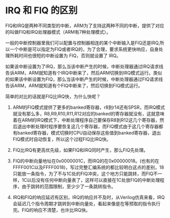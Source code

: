 # IRQ 和 FIQ 的区别

FIQ和IRQ是两种不同类型的中断，ARM为了支持这两种不同的中断，提供了对应的叫做FIQ和IRQ处理器模式（ARM有7种处理模式）。

一般的中断控制器里我们可以配置与控制器相连的某个中断输入是FIQ还是IRQ,所以一个中断是可以指定为FIQ或者IRQ的，为了合理，要求系统更快响应，自身处理所耗时间也很短的中断设置为 FIQ，否则就设置了 IRQ。

如果该中断设置为了IRQ，那么当该中断产生的时候，中断处理器通过IRQ请求线告诉ARM，ARM就知道有个IRQ中断来了，然后ARM切换到IRQ模式运行。类似的如果该中断设置为FIQ，那么当该中断产生的时候，中断处理器通过FIQ请求线告诉ARM，ARM就知道有个FIQ中断来了，然后切换到FIQ模式运行。

简单的对比的话就是FIQ比IRQ快，为什么快呢？

1. ARM的FIQ模式提供了更多的banked寄存器，r8到r14还有SPSR，而IRQ模式就没有那么多，R8,R9,R10,R11,R12对应的banked的寄存器就没有，这就意味着在ARM的IRQ模式下，中断处理程序自己要保存R8到R12这几个寄存器，然后退出中断处理时程序要恢复这几个寄存器，而FIQ模式由于这几个寄存器都有banked寄存器，模式切换时CPU自动保存这些值到banked寄存器，退出FIQ模式时自动恢复，所以这个过程FIQ比IRQ快。

2. FIQ比IRQ有更高优先级，如果FIQ和IRQ同时产生，那么FIQ先处理。

3. FIQ的中断向量地址在0x0000001C，而IRQ的在0x00000018。(也有的在FFFF001C以及FFFF0018)，写过完整汇编系统的都比较明白这点的差别，18只能放一条指令，为了不与1C处的FIQ冲突，这个地方只能跳转，而FIQ不一样，1C以后没有任何中断向量表了，这样可以直接在1C处放FIQ的中断处理程序，由于跳转的范围限制，至少少了一条跳转指令。

4. IRQ和FIQ的响应延迟有区别，IRQ的响应并不及时，从Verilog仿真来看，IRQ会延迟几个指令周期才跳转到中断向量处，看起来像是在等预取的指令执行完。FIQ的响应不清楚，也许比IRQ快。 